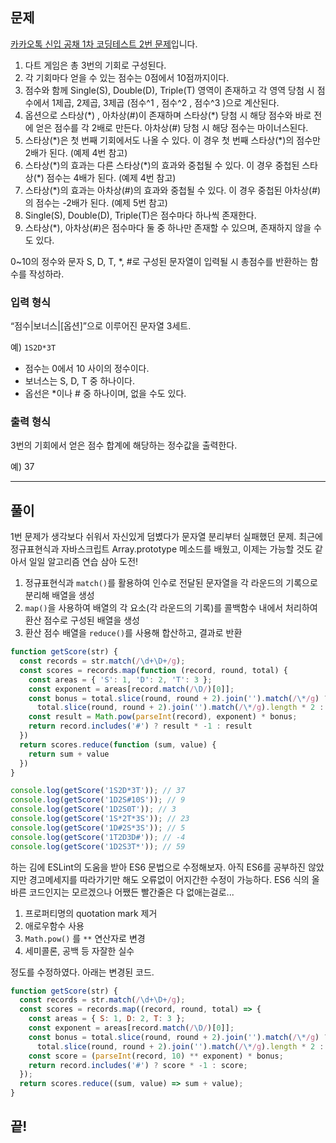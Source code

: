 ## 문제

[카카오톡 신입 공채 1차 코딩테스트 2번 문제](http://tech.kakao.com/2017/09/27/kakao-blind-recruitment-round-1/)입니다.

1. 다트 게임은 총 3번의 기회로 구성된다.
1. 각 기회마다 얻을 수 있는 점수는 0점에서 10점까지이다.
1. 점수와 함께 Single(S), Double(D), Triple(T) 영역이 존재하고 각 영역 당첨 시 점수에서 1제곱, 2제곱, 3제곱 (점수^1 , 점수^2 , 점수^3 )으로 계산된다.
1. 옵션으로 스타상(\*) , 아차상(#)이 존재하며 스타상(*) 당첨 시 해당 점수와 바로 전에 얻은 점수를 각 2배로 만든다. 아차상(#) 당첨 시 해당 점수는 마이너스된다.
1. 스타상(\*)은 첫 번째 기회에서도 나올 수 있다. 이 경우 첫 번째 스타상(*)의 점수만 2배가 된다. (예제 4번 참고)
1. 스타상(\*)의 효과는 다른 스타상(\*)의 효과와 중첩될 수 있다. 이 경우 중첩된 스타상(*) 점수는 4배가 된다. (예제 4번 참고)
1. 스타상(*)의 효과는 아차상(#)의 효과와 중첩될 수 있다. 이 경우 중첩된 아차상(#)의 점수는 -2배가 된다. (예제 5번 참고)
1. Single(S), Double(D), Triple(T)은 점수마다 하나씩 존재한다.
1. 스타상(*), 아차상(#)은 점수마다 둘 중 하나만 존재할 수 있으며, 존재하지 않을 수도 있다.

0~10의 정수와 문자 S, D, T, *, #로 구성된 문자열이 입력될 시 총점수를 반환하는 함수를 작성하라.

### 입력 형식

“점수|보너스|[옵션]”으로 이루어진 문자열 3세트.

예) `1S2D*3T`

* 점수는 0에서 10 사이의 정수이다.
* 보너스는 S, D, T 중 하나이다.
* 옵선은 *이나 # 중 하나이며, 없을 수도 있다.

### 출력 형식

3번의 기회에서 얻은 점수 합계에 해당하는 정수값을 출력한다.

예) 37

---

## 풀이

1번 문제가 생각보다 쉬워서 자신있게 덤볐다가 문자열 분리부터 실패했던 문제. 최근에 정규표현식과 자바스크립트 Array.prototype 메소드를 배웠고, 이제는 가능할 것도 같아서 일일 알고리즘 연습 삼아 도전!

1. 정규표현식과 `match()`를 활용하여 인수로 전달된 문자열을 각 라운드의 기록으로 분리해 배열을 생성
1. `map()`을 사용하여 배열의 각 요소(각 라운드의 기록)를 콜백함수 내에서 처리하여 환산 점수로 구성된 배열을 생성
1. 환산 점수 배열을 `reduce()`를 사용해 합산하고, 결과로 반환

```javascript
function getScore(str) {
  const records = str.match(/\d+\D+/g);
  const scores = records.map(function (record, round, total) {
    const areas = { 'S': 1, 'D': 2, 'T': 3 };
    const exponent = areas[record.match(/\D/)[0]];
    const bonus = total.slice(round, round + 2).join('').match(/\*/g) ?
      total.slice(round, round + 2).join('').match(/\*/g).length * 2 : 1;
    const result = Math.pow(parseInt(record), exponent) * bonus;
    return record.includes('#') ? result * -1 : result
  })
  return scores.reduce(function (sum, value) {
    return sum + value
  })
}

console.log(getScore('1S2D*3T')); // 37
console.log(getScore('1D2S#10S')); // 9
console.log(getScore('1D2S0T')); // 3
console.log(getScore('1S*2T*3S')); // 23
console.log(getScore('1D#2S*3S')); // 5
console.log(getScore('1T2D3D#')); // -4
console.log(getScore('1D2S3T*')); // 59
```

하는 김에 ESLint의 도움을 받아 ES6 문법으로 수정해보자. 아직 ES6를 공부하진 않았지만 경고메세지를 따라가기만 해도 오류없이 어지간한 수정이 가능하다. ES6 식의 올바른 코드인지는 모르겠으나 어쨌든 빨간줄은 다 없애는걸로...

1. 프로퍼티명의 quotation mark 제거
1. 애로우함수 사용
1. `Math.pow()` 를 `**` 연산자로 변경
1. 세미콜론, 공백 등 자잘한 실수

정도를 수정하였다. 아래는 변경된 코드.

```javascript
function getScore(str) {
  const records = str.match(/\d+\D+/g);
  const scores = records.map((record, round, total) => {
    const areas = { S: 1, D: 2, T: 3 };
    const exponent = areas[record.match(/\D/)[0]];
    const bonus = total.slice(round, round + 2).join('').match(/\*/g) ?
      total.slice(round, round + 2).join('').match(/\*/g).length * 2 : 1;
    const score = (parseInt(record, 10) ** exponent) * bonus;
    return record.includes('#') ? score * -1 : score;
  });
  return scores.reduce((sum, value) => sum + value);
}
```

## 끝!